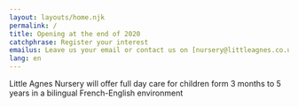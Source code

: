 ```yaml
---
layout: layouts/home.njk
permalink: /
title: Opening at the end of 2020
catchphrase: Register your interest
emailus: Leave us your email or contact us on [nursery@littleagnes.co.uk](mailto:nursery@littleagnes.co.uk)
lang: en
---
```

Little Agnes Nursery will offer full day care for children form 3 months to 5 years in a bilingual French-English environment